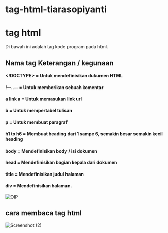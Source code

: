# tag-html-tiarasopiyanti
<h1>tag html</h1>
Di bawah ini adalah tag kode program pada html.

<h2>Nama tag  Keterangan / kegunaan</h2>

#### <!DOCTYPE>  = Untuk mendefinisikan dukumen HTML
#### !--..--     = Untuk memberikan sebuah komentar
#### a link a    = Untuk memasukan link url
#### b           = Untuk mempertabel tulisan 
#### p           = Untuk membuat paragraf
#### h1 to h6    = Membuat heading dari 1 sampe 6, semakin besar semakin kecil heading
#### body        = Mendefinisikan body / isi dokumen 
#### head        = Mendefinisikan bagian kepala dari dokumen
#### title       = Mendefinisikan judul halaman 
#### div         = Mendefinisikan halaman.

![OIP](https://github.com/tiarasopiyanti/TugasTiara/assets/118708571/6b470cf1-bb82-43cc-87d7-79e679dd869e)


 ## cara membaca tag html 
![Screenshot (2)](https://github.com/tiarasopiyanti/TugasTiara/assets/118708571/4c222244-6bb7-4b28-a889-a62ab2c8b582)

 

